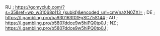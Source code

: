 RU ; https://gomyclub.com/?s=35&ref=wp_w31068p113_{subid}&encoded_url=cmVnaXN0ZXI= ;
DE ; https://l.gambling.pro/ba930163f0fFgSCZ5S144 ;
AU ; https://l.gambling.pro/b5807ddce9w5hiPQ0tp0J ;
NZ ; https://l.gambling.pro/b5807ddce9w5hiPQ0tp0J ;
